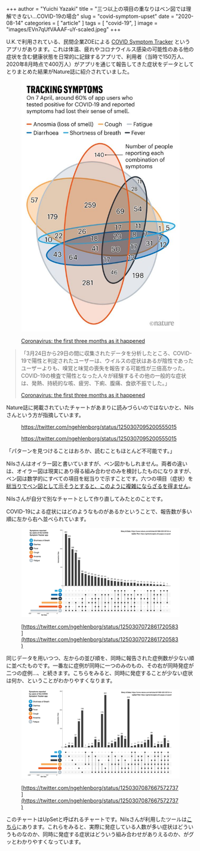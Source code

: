+++
author = "Yuichi Yazaki"
title = "三つ以上の項目の重なりはベン図では理解できない…COVID-19の場合"
slug = "covid-symptom-upset"
date = "2020-08-14"
categories = [
    "article"
]
tags = [
    "covid-19",
]
image = "images/EVn7qUfVAAAF-uY-scaled.jpeg"
+++

U.K.で利用されている、民間企業ZOEによる [COVID Symptom Tracker](https://covid.joinzoe.com/) というアプリがあります。これは体温、疲れやコロナウイルス感染の可能性のある他の症状を含む健康状態を日常的に記録するアプリで、利用者（当時で150万人、2020年8月時点で400万人）がアプリを通じて報告してきた症状をデータとしてとりまとめた結果がNature誌に紹介されていました。

<figure>

![](images/93480617_10157150544363201_5537643846042648576_n-1.jpg)

<figcaption>

[Coronavirus: the first three months as it happened](https://www.nature.com/articles/d41586-020-00154-w)

</figcaption>

</figure>

> 「3月24日から29日の間に収集されたデータを分析したところ、COVID-19で陽性と判定されたユーザーは、ウイルスの症状はあるが陰性であったユーザーよりも、嗅覚と味覚の喪失を報告する可能性が三倍高かった。COVID-19の検査で陽性となった人々が経験するその他の一般的な症状は、発熱、持続的な咳、疲労、下痢、腹痛、食欲不振でした。」
> 
> [Coronavirus: the first three months as it happened](https://www.nature.com/articles/d41586-020-00154-w)

Nature誌に掲載されていたチャートがあまりに読みづらいのではないかと、Nilsさんという方が指摘しています。

<figure>

https://twitter.com/ngehlenborg/status/1250307095200555015

<figcaption>

https://twitter.com/ngehlenborg/status/1250307095200555015

</figcaption>



</figure>

「パターンを見つけることはおろか、読むこともほとんど不可能です。」

Nilsさんはオイラー図と書いていますが、ベン図かもしれません。両者の違いは、オイラー図は現実にあり得る組み合わせのみを検討したものになりますが、ベン図は数学的にすべての項目を総当りで示すことです。六つの項目（症状）を[総当りでベン図として示そうとすると、このように複雑にならざるを得ません](https://visualizing.jp/euler-venn-diagram/)。

Nilsさんが自分で別なチャートとして作り直してみたとのことです。

COVID-19による症状にはどのようなものがあるかということで、報告数が多い順に左から右へ並べられています。

<figure>

![](images/93611347_10157150544298201_5159547403845500928_o.jpg)

<figcaption>

[https://twitter.com/ngehlenborg/status/1250307072861720583](https://twitter.com/ngehlenborg/status/1250307072861720583)

</figcaption>

</figure>

同じデータを用いつつ、左からの並び順を、同時に報告された症例数が少ない順に並べたものです。一番左に症例が同時に一つのみのもの、その右が同時発症が二つの症例…、と続きます。こちらをみると、同時に発症することが少ない症状は何か、ということがわかりやすくなります。

<figure>

![](images/EVn7qUfVAAAF-uY-scaled.jpeg)

<figcaption>

[https://twitter.com/ngehlenborg/status/1250307087667572737](https://twitter.com/ngehlenborg/status/1250307087667572737)

</figcaption>

</figure>

このチャートはUpSetと呼ばれるチャートです。Nilsさんが利用したツールは[こちら](https://gehlenborglab.shinyapps.io/upsetr/)にあります。これらをみると、実際に発症している人数が多い症状はどういうものなのか、同時に発症する症状はどういう組み合わせがありえるのか、がグッとわかりやすくなっています。
